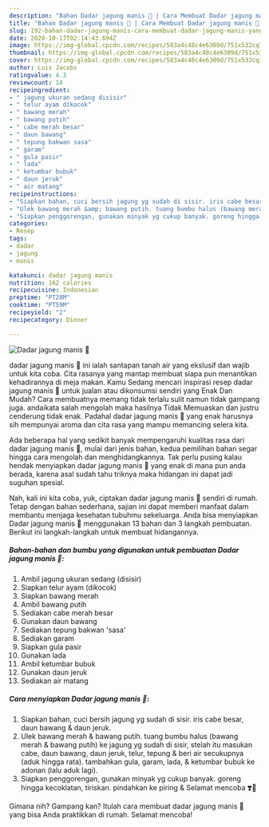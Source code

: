 ```yaml
---
description: "Bahan Dadar jagung manis 🌽 | Cara Membuat Dadar jagung manis 🌽 Yang Enak Dan Mudah"
title: "Bahan Dadar jagung manis 🌽 | Cara Membuat Dadar jagung manis 🌽 Yang Enak Dan Mudah"
slug: 192-bahan-dadar-jagung-manis-cara-membuat-dadar-jagung-manis-yang-enak-dan-mudah
date: 2020-10-17T02:14:43.694Z
image: https://img-global.cpcdn.com/recipes/583a4c48c4e6309d/751x532cq70/dadar-jagung-manis-🌽-foto-resep-utama.jpg
thumbnail: https://img-global.cpcdn.com/recipes/583a4c48c4e6309d/751x532cq70/dadar-jagung-manis-🌽-foto-resep-utama.jpg
cover: https://img-global.cpcdn.com/recipes/583a4c48c4e6309d/751x532cq70/dadar-jagung-manis-🌽-foto-resep-utama.jpg
author: Luis Jacobs
ratingvalue: 4.3
reviewcount: 14
recipeingredient:
- " jagung ukuran sedang disisir"
- " telur ayam dikocok"
- " bawang merah"
- " bawang putih"
- " cabe merah besar"
- " daun bawang"
- " tepung bakwan sasa"
- " garam"
- " gula pasir"
- " lada"
- " ketumbar bubuk"
- " daun jeruk"
- " air matang"
recipeinstructions:
- "Siapkan bahan, cuci bersih jagung yg sudah di sisir. iris cabe besar, daun bawang &amp; daun jeruk."
- "Ulek bawang merah &amp; bawang putih. tuang bumbu halus (bawang merah &amp; bawang putih) ke jagung yg sudah di sisir, stelah itu masukan cabe, daun bawang, daun jeruk, telur, tepung &amp; beri air secukupnya (aduk hingga rata). tambahkan gula, garam, lada, &amp; ketumbar bubuk ke adonan (lalu aduk lagi)."
- "Siapkan penggorengan, gunakan minyak yg cukup banyak. goreng hingga kecoklatan, tiriskan. pindahkan ke piring &amp; Selamat mencoba ❣️🥰"
categories:
- Resep
tags:
- dadar
- jagung
- manis

katakunci: dadar jagung manis 
nutrition: 162 calories
recipecuisine: Indonesian
preptime: "PT28M"
cooktime: "PT59M"
recipeyield: "2"
recipecategory: Dinner

---
```



![Dadar jagung manis 🌽](https://img-global.cpcdn.com/recipes/583a4c48c4e6309d/751x532cq70/dadar-jagung-manis-🌽-foto-resep-utama.jpg)


dadar jagung manis 🌽 ini ialah santapan tanah air yang ekslusif dan wajib untuk kita coba. Cita rasanya yang mantap membuat siapa pun menantikan kehadirannya di meja makan.
Kamu Sedang mencari inspirasi resep dadar jagung manis 🌽 untuk jualan atau dikonsumsi sendiri yang Enak Dan Mudah? Cara membuatnya memang tidak terlalu sulit namun tidak gampang juga. andaikata salah mengolah maka hasilnya Tidak Memuaskan dan justru cenderung tidak enak. Padahal dadar jagung manis 🌽 yang enak harusnya sih mempunyai aroma dan cita rasa yang mampu memancing selera kita.



Ada beberapa hal yang sedikit banyak mempengaruhi kualitas rasa dari dadar jagung manis 🌽, mulai dari jenis bahan, kedua pemilihan bahan segar hingga cara mengolah dan menghidangkannya. Tak perlu pusing kalau hendak menyiapkan dadar jagung manis 🌽 yang enak di mana pun anda berada, karena asal sudah tahu triknya maka hidangan ini dapat jadi suguhan spesial.


Nah, kali ini kita coba, yuk, ciptakan dadar jagung manis 🌽 sendiri di rumah. Tetap dengan bahan sederhana, sajian ini dapat memberi manfaat dalam membantu menjaga kesehatan tubuhmu sekeluarga. Anda bisa menyiapkan Dadar jagung manis 🌽 menggunakan 13 bahan dan 3 langkah pembuatan. Berikut ini langkah-langkah untuk membuat hidangannya.

<!--inarticleads1-->

##### Bahan-bahan dan bumbu yang digunakan untuk pembuatan Dadar jagung manis 🌽:

1. Ambil  jagung ukuran sedang (disisir)
1. Siapkan  telur ayam (dikocok)
1. Siapkan  bawang merah
1. Ambil  bawang putih
1. Sediakan  cabe merah besar
1. Gunakan  daun bawang
1. Sediakan  tepung bakwan &#39;sasa&#39;
1. Sediakan  garam
1. Siapkan  gula pasir
1. Gunakan  lada
1. Ambil  ketumbar bubuk
1. Gunakan  daun jeruk
1. Sediakan  air matang




<!--inarticleads2-->

##### Cara menyiapkan Dadar jagung manis 🌽:

1. Siapkan bahan, cuci bersih jagung yg sudah di sisir. iris cabe besar, daun bawang &amp; daun jeruk.
1. Ulek bawang merah &amp; bawang putih. tuang bumbu halus (bawang merah &amp; bawang putih) ke jagung yg sudah di sisir, stelah itu masukan cabe, daun bawang, daun jeruk, telur, tepung &amp; beri air secukupnya (aduk hingga rata). tambahkan gula, garam, lada, &amp; ketumbar bubuk ke adonan (lalu aduk lagi).
1. Siapkan penggorengan, gunakan minyak yg cukup banyak. goreng hingga kecoklatan, tiriskan. pindahkan ke piring &amp; Selamat mencoba ❣️🥰




Gimana nih? Gampang kan? Itulah cara membuat dadar jagung manis 🌽 yang bisa Anda praktikkan di rumah. Selamat mencoba!
